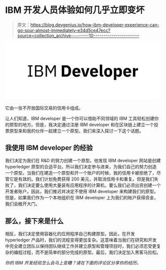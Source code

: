 # IBM 开发人员体验如何几乎立即变坏

> 原文：<https://blog.devgenius.io/how-ibm-developer-experience-can-go-sour-almost-immediately-e34d5ce47ecc?source=collection_archive---------10----------------------->

![](img/7c5ac3e57a1cef974a32c9153ba6f9c7.png)

它由一张不开放国际交易的信用卡组成。

让人们知道，IBM developer 是一个你可以借助不同领域的 IBM 工具轻松创建你的原型的地方。但是，我决定通过注册 IBM developer 和在区块链上建立一个投票原型来和我的伙伴一起建立一个原型。我们来深入探讨一下这个话题。

## 我使用 IBM developer 的经验

我们决定为我们在 R&D 的努力创建一个原型。他发现 IBM developer 网站是创建 hyperledger 原型的合适平台。所以我们决定参与进来，为我们自己的努力创造一个原型。当我们在建造一个原型和开一个账户的时候，我的信用卡被拒绝了，尽管它是有效的。我们计划免费获得 200 美元，并取消信用卡和重复。但是我们失败了，我们决定要么使用大量装有应用程序的计算机，要么我们必须出资创建一个开发者账户。因此，我们推迟并决定不使用 IBM developer 来构建我们的原型。但是，如果我们作为一个本地组织在 IBM developer 上为我们的帐户获得资金，我们会敞开大门。

## 那么，接下来是什么

相反，我们决定使用容器化的应用程序自己构建原型。因此，在开发 hyperledger 产品时，我们的流程变得更加复杂。这意味着当我们在研究和开发中完全建立团队以保持团队继续工作并建立原型和管理项目时，我们必须忍受更复杂的编程过程，而不是简单的部分完成的原型。最后，我们决定加入黑客马拉松。

*你的 IBM 开发经验怎么会马上变糟？请在下面的评论区分享你的经历。*